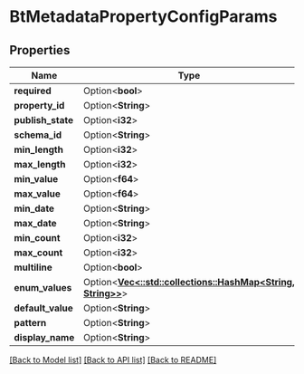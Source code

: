 # BtMetadataPropertyConfigParams

## Properties

Name | Type | Description | Notes
------------ | ------------- | ------------- | -------------
**required** | Option<**bool**> |  | [optional]
**property_id** | Option<**String**> |  | [optional]
**publish_state** | Option<**i32**> |  | [optional]
**schema_id** | Option<**String**> |  | [optional]
**min_length** | Option<**i32**> |  | [optional]
**max_length** | Option<**i32**> |  | [optional]
**min_value** | Option<**f64**> |  | [optional]
**max_value** | Option<**f64**> |  | [optional]
**min_date** | Option<**String**> |  | [optional]
**max_date** | Option<**String**> |  | [optional]
**min_count** | Option<**i32**> |  | [optional]
**max_count** | Option<**i32**> |  | [optional]
**multiline** | Option<**bool**> |  | [optional]
**enum_values** | Option<[**Vec<::std::collections::HashMap<String, String>>**](map.md)> |  | [optional]
**default_value** | Option<**String**> |  | [optional]
**pattern** | Option<**String**> |  | [optional]
**display_name** | Option<**String**> |  | [optional]

[[Back to Model list]](../README.md#documentation-for-models) [[Back to API list]](../README.md#documentation-for-api-endpoints) [[Back to README]](../README.md)


